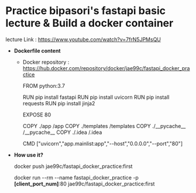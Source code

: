 # Practice bipasori's fastapi basic lecture & Build a docker container
lecture Link : https://www.youtube.com/watch?v=7frN5JPMsQU

* **Dockerfile content**

  * Docker repository : https://hub.docker.com/repository/docker/jae99c/fastapi_docker_practice

      FROM python:3.7

      RUN pip install fastapi
      RUN pip install uvicorn
      RUN pip install requests
      RUN pip install jinja2

      EXPOSE 80

      COPY ./app /app
      COPY ./templates /templates
      COPY ./\_\_pycache\_\_ /\_\_pycache\_\_
      COPY ./.idea /.idea

      CMD ["uvicorn","app.mainlist:app","--host","0.0.0.0","--port","80"]
  


* **How use it?**

  docker push jae99c/fastapi_docker_practice:first

  docker run --rm --name fastapi_docker_practice -p **[client_port_num]**:80 jae99c/fastapi_docker_practice:first

